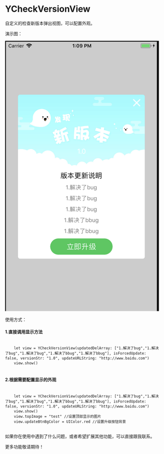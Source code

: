 # YCheckVersionView

 自定义的检查新版本弹出视图，可以配置外观。

演示图：

![MacDown Screenshot](./version.png)


使用方式：

#### 1.直接调用显示方法

```objc

    let view = YCheckVersionView(updatedDelArray: ["1.解决了bug","1.解决了bug","1.解决了bug","1.解决了bbug","1.解决了bbug"], isForcedUpdate: false, versionStr: "1.0", updateURLString: "http://www.baidu.com")
    view.show()
    
```
#### 2.根据需要配置显示的外观
``` objc

    let view = YCheckVersionView(updatedDelArray: ["1.解决了bug","1.解决了bug","1.解决了bug","1.解决了bbug","1.解决了bbug"], isForcedUpdate: false, versionStr: "1.0", updateURLString: "http://www.baidu.com")
    view.show()
    view.topImage = "test" //设置顶部显示的图片
    view.updateBtnBgColor = UIColor.red //设置升级按钮背景
    
```

如果你在使用中遇到了什么问题，或者希望扩展其他功能，可以直接跟我联系。

更多功能敬请期待！ 
